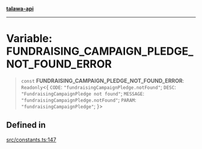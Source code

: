 [**talawa-api**](../../README.md)

***

# Variable: FUNDRAISING\_CAMPAIGN\_PLEDGE\_NOT\_FOUND\_ERROR

> `const` **FUNDRAISING\_CAMPAIGN\_PLEDGE\_NOT\_FOUND\_ERROR**: `Readonly`\<\{ `CODE`: `"fundraisingCampaignPledge.notFound"`; `DESC`: `"FundraisingCampaignPledge not found"`; `MESSAGE`: `"fundraisingCampaignPledge.notFound"`; `PARAM`: `"fundraisingCampaignPledge"`; \}\>

## Defined in

[src/constants.ts:147](https://github.com/Suyash878/talawa-api/blob/e4413cec641a837926071678fed3c7f67234e31e/src/constants.ts#L147)
